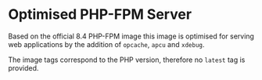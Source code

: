 # Optimised PHP-FPM Server

Based on the official 8.4 PHP-FPM image this image is optimised for serving web applications by the addition of `opcache`, `apcu` and `xdebug`.

The image tags correspond to the PHP version, therefore no `latest` tag is provided.